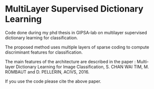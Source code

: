 # MultiLayer Supervised Dictionary Learning
Code done during my phd thesis in GIPSA-lab on multilayer supervised dictionary learning for classification.

The proposed method uses multiple layers of sparse coding to compute discriminant features for classification.

The main features of the architecture are described in the paper : 
Multi-layer Dictionary Learning for Image Classification, S. CHAN WAI TIM, M. ROMBAUT and D. PELLERIN, ACIVS, 2016.

If you use the code please cite the above paper.
